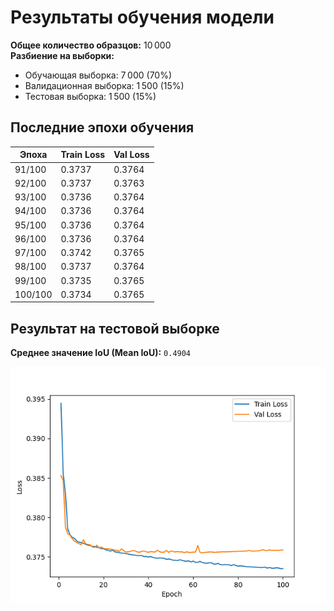 # Результаты обучения модели

**Общее количество образцов:** 10 000  
**Разбиение на выборки:**
- Обучающая выборка: 7 000 (70%)
- Валидационная выборка: 1 500 (15%)
- Тестовая выборка: 1 500 (15%)

## Последние эпохи обучения

| Эпоха | Train Loss | Val Loss |
|-------|------------|----------|
| 91/100 | 0.3737 | 0.3764 |
| 92/100 | 0.3737 | 0.3763 |
| 93/100 | 0.3736 | 0.3764 |
| 94/100 | 0.3736 | 0.3764 |
| 95/100 | 0.3736 | 0.3764 |
| 96/100 | 0.3736 | 0.3764 |
| 97/100 | 0.3742 | 0.3765 |
| 98/100 | 0.3737 | 0.3764 |
| 99/100 | 0.3735 | 0.3765 |
| 100/100 | 0.3734 | 0.3765 |

## Результат на тестовой выборке

**Среднее значение IoU (Mean IoU):** `0.4904`

![Loss проекта](https://github.com/drandule/DataScience/blob/main/module_7/unet/loss_plot3.png)
